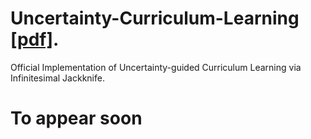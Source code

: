 # Uncertainty-Curriculum-Learning [[pdf]](https://zifengwang.xyz//Projects/aaai_2021.pdf).
Official Implementation of Uncertainty-guided Curriculum Learning via Infinitesimal Jackknife.  
# To appear soon
